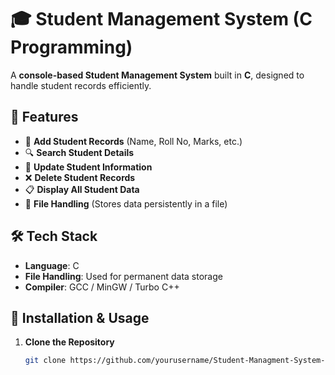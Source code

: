 # 🎓 Student Management System (C Programming)  

A **console-based Student Management System** built in **C**, designed to handle student records efficiently.  

## 🚀 Features  
- 📌 **Add Student Records** (Name, Roll No, Marks, etc.)  
- 🔍 **Search Student Details**  
- 📝 **Update Student Information**  
- ❌ **Delete Student Records**  
- 📋 **Display All Student Data**  
- 💾 **File Handling** (Stores data persistently in a file)  

## 🛠 Tech Stack  
- **Language**: C  
- **File Handling**: Used for permanent data storage  
- **Compiler**: GCC / MinGW / Turbo C++  

## 📌 Installation & Usage  
1. **Clone the Repository**  
   ```bash
   git clone https://github.com/yourusername/Student-Managment-System-Using-C-.git
